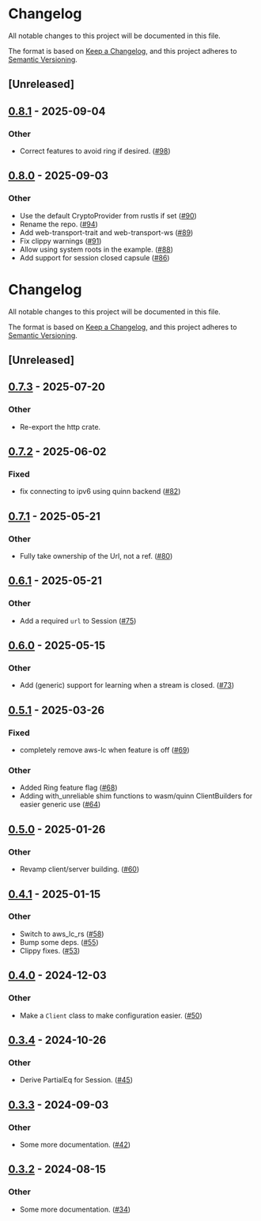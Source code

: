 # Changelog

All notable changes to this project will be documented in this file.

The format is based on [Keep a Changelog](https://keepachangelog.com/en/1.0.0/),
and this project adheres to [Semantic Versioning](https://semver.org/spec/v2.0.0.html).

## [Unreleased]

## [0.8.1](https://github.com/kixelated/web-transport/compare/web-transport-quinn-v0.8.0...web-transport-quinn-v0.8.1) - 2025-09-04

### Other

- Correct features to avoid ring if desired. ([#98](https://github.com/kixelated/web-transport/pull/98))

## [0.8.0](https://github.com/kixelated/web-transport/compare/web-transport-quinn-v0.7.3...web-transport-quinn-v0.8.0) - 2025-09-03

### Other

- Use the default CryptoProvider from rustls if set ([#90](https://github.com/kixelated/web-transport/pull/90))
- Rename the repo. ([#94](https://github.com/kixelated/web-transport/pull/94))
- Add web-transport-trait and web-transport-ws ([#89](https://github.com/kixelated/web-transport/pull/89))
- Fix clippy warnings ([#91](https://github.com/kixelated/web-transport/pull/91))
- Allow using system roots in the example. ([#88](https://github.com/kixelated/web-transport/pull/88))
- Add support for session closed capsule ([#86](https://github.com/kixelated/web-transport/pull/86))
# Changelog
All notable changes to this project will be documented in this file.

The format is based on [Keep a Changelog](https://keepachangelog.com/en/1.0.0/),
and this project adheres to [Semantic Versioning](https://semver.org/spec/v2.0.0.html).

## [Unreleased]

## [0.7.3](https://github.com/kixelated/web-transport/compare/web-transport-quinn-v0.7.2...web-transport-quinn-v0.7.3) - 2025-07-20

### Other

- Re-export the http crate.

## [0.7.2](https://github.com/kixelated/web-transport/compare/web-transport-quinn-v0.7.1...web-transport-quinn-v0.7.2) - 2025-06-02

### Fixed

- fix connecting to ipv6 using quinn backend ([#82](https://github.com/kixelated/web-transport/pull/82))

## [0.7.1](https://github.com/kixelated/web-transport/compare/web-transport-quinn-v0.7.0...web-transport-quinn-v0.7.1) - 2025-05-21

### Other

- Fully take ownership of the Url, not a ref. ([#80](https://github.com/kixelated/web-transport/pull/80))

## [0.6.1](https://github.com/kixelated/web-transport/compare/web-transport-quinn-v0.6.0...web-transport-quinn-v0.6.1) - 2025-05-21

### Other

- Add a required `url` to Session ([#75](https://github.com/kixelated/web-transport/pull/75))

## [0.6.0](https://github.com/kixelated/web-transport/compare/web-transport-quinn-v0.5.1...web-transport-quinn-v0.6.0) - 2025-05-15

### Other

- Add (generic) support for learning when a stream is closed. ([#73](https://github.com/kixelated/web-transport/pull/73))

## [0.5.1](https://github.com/kixelated/web-transport/compare/web-transport-quinn-v0.5.0...web-transport-quinn-v0.5.1) - 2025-03-26

### Fixed

- completely remove aws-lc when feature is off ([#69](https://github.com/kixelated/web-transport/pull/69))

### Other

- Added Ring feature flag ([#68](https://github.com/kixelated/web-transport/pull/68))
- Adding with_unreliable shim functions to wasm/quinn ClientBuilders for easier generic use ([#64](https://github.com/kixelated/web-transport/pull/64))

## [0.5.0](https://github.com/kixelated/web-transport/compare/web-transport-quinn-v0.4.1...web-transport-quinn-v0.5.0) - 2025-01-26

### Other

- Revamp client/server building. ([#60](https://github.com/kixelated/web-transport/pull/60))

## [0.4.1](https://github.com/kixelated/web-transport/compare/web-transport-quinn-v0.4.0...web-transport-quinn-v0.4.1) - 2025-01-15

### Other

- Switch to aws_lc_rs ([#58](https://github.com/kixelated/web-transport/pull/58))
- Bump some deps. ([#55](https://github.com/kixelated/web-transport/pull/55))
- Clippy fixes. ([#53](https://github.com/kixelated/web-transport/pull/53))

## [0.4.0](https://github.com/kixelated/web-transport/compare/web-transport-quinn-v0.3.4...web-transport-quinn-v0.4.0) - 2024-12-03

### Other

- Make a `Client` class to make configuration easier. ([#50](https://github.com/kixelated/web-transport/pull/50))

## [0.3.4](https://github.com/kixelated/web-transport/compare/web-transport-quinn-v0.3.3...web-transport-quinn-v0.3.4) - 2024-10-26

### Other

- Derive PartialEq for Session. ([#45](https://github.com/kixelated/web-transport/pull/45))

## [0.3.3](https://github.com/kixelated/web-transport/compare/web-transport-quinn-v0.3.2...web-transport-quinn-v0.3.3) - 2024-09-03

### Other
- Some more documentation. ([#42](https://github.com/kixelated/web-transport/pull/42))

## [0.3.2](https://github.com/kixelated/web-transport/compare/web-transport-quinn-v0.3.1...web-transport-quinn-v0.3.2) - 2024-08-15

### Other
- Some more documentation. ([#34](https://github.com/kixelated/web-transport/pull/34))
